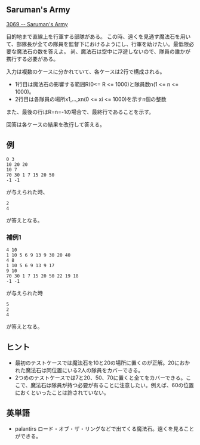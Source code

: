 Saruman's Army
----

[3069 -- Saruman's Army](http://poj.org/problem?id=3069)

目的地まで直線上を行軍する部隊がある。
この時、遠くを見通す魔法石を用いて、部隊長が全ての隊員を監督下におけるようにし、行軍を助けたい。最低限必要な魔法石の数を答えよ。
尚、魔法石は空中に浮遊しないので、隊員の誰かが携行する必要がある。

入力は複数のケースに分かれていて、各ケースは2行で構成される。

* 1行目は魔法石の影響する範囲R(0<= R <= 1000)と隊員数n(1 <= n <= 1000)。
* 2行目は各隊員の場所x1,...,xn(0 <= xi <= 1000)を示すn個の整数

また、最後の行はR=n=-1の場合で、最終行であることを示す。

回答は各ケースの結果を改行して答える。

## 例

    0 3
    10 20 20
    10 7
    70 30 1 7 15 20 50
    -1 -1

が与えられた時、

    2
    4

が答えとなる。

### 補例1

    4 10
    1 10 5 6 9 13 9 30 20 40
    4 8
    1 10 5 6 9 13 9 17
    9 10
    70 30 1 7 15 20 50 22 19 18
    -1 -1

が与えられた時

    5
    2
    4

が答えとなる。

## ヒント

* 最初のテストケースでは魔法石を10と20の場所に置くのが正解。20におかれた魔法石は同位置にいる2人の隊員をカバーできる。
* 2つめのテストケースでは7と20、50、70に置くと全てをカバーできる。ここで、魔法石は隊員が持つ必要が有ることに注意したい。例えば、60の位置におくといったことは許されていない。

## 英単語

* palantirs ロード・オブ・ザ・リングなどで出てくる魔法石。遠くを見ることができる。
